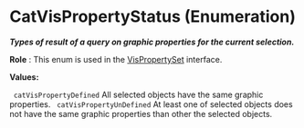 # CatVisPropertyStatus (Enumeration)

**_Types of result of a query on graphic properties for the current selection._**

**Role** : This enum is used in the [VisPropertySet](../InfInterfaces/interface_VisPropertySet_43128.md) interface.

**Values:**

` catVisPropertyDefined`      All selected objects have the same graphic properties.
` catVisPropertyUnDefined`      At least one of selected objects does not have the same graphic properties than other the selected objects.